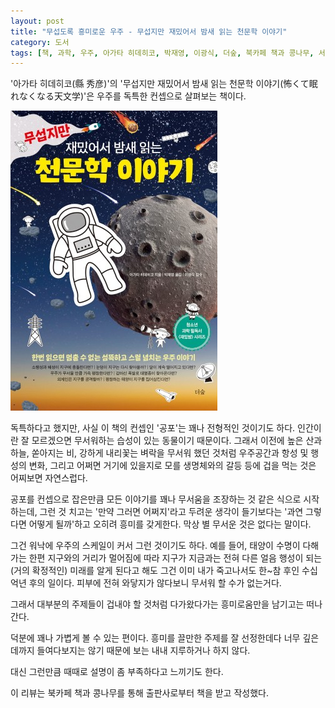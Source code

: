 ```yaml
---
layout: post
title: "무섭도록 흥미로운 우주 - 무섭지만 재밌어서 밤새 읽는 천문학 이야기"
category: 도서
tags: [책, 과학, 우주, 아가타 히데히코, 박재영, 이광식, 더숲, 북카페 책과 콩나무, 서평]
---
```


'아가타 히데히코(縣 秀彦)'의
'무섭지만 재밌어서 밤새 읽는 천문학 이야기(怖くて眠れなくなる天文学)'은
우주를 독특한 컨셉으로 살펴보는 책이다.

![표지](/images/kowakute-nemurenakunaru-tenmongaku-book-h480.jpg)

독특하다고 했지만, 사실 이 책의 컨셉인 '공포'는 꽤나 전형적인 것이기도 하다.
인간이란 잘 모르겠으면 무서워하는 습성이 있는 동물이기 때문이다.
그래서 이전에 높은 산과 하늘, 쏟아지는 비, 강하게 내리꽃는 벼락을 무서워 했던 것처럼
우주공간과 항성 및 행성의 변화,
그리고 어쩌면 거기에 있을지로 모를 생명체와의 갈등 등에 겁을 먹는 것은
어찌보면 자연스럽다.

공포를 컨셉으로 잡은만큼 모든 이야기를 꽤나 무서움을 조장하는 것 같은 식으로 시작하는데,
그런 것 치고는 '만약 그러면 어쩌지'라고 두려운 생각이 들기보다는
'과연 그렇다면 어떻게 될까'하고 오히려 흥미를 갖게한다.
막상 별 무서운 것은 없다는 말이다.

그건 워낙에 우주의 스케일이 커서 그런 것이기도 하다.
예를 들어, 태양이 수명이 다해가는 한편 지구와의 거리가 멀어짐에 따라
지구가 지금과는 전혀 다른 얼음 행성이 되는 (거의 확정적인) 미래를 알게 된다고 해도
그건 이미 내가 죽고나서도 한~참 후인 수십억년 후의 일이다.
피부에 전혀 와닿지가 않다보니 무서워 할 수가 없는거다.

그래서 대부분의 주제들이 겁내야 할 것처럼 다가왔다가는
흥미로움만을 남기고는 떠나간다.

덕분에 꽤나 가볍게 볼 수 있는 편이다.
흥미를 끌만한 주제를 잘 선정한데다
너무 깊은데까지 들여다보지는 않기 때문에
보는 내내 지루하거나 하지 않다.

대신 그런만큼 때때로 설명이 좀 부족하다고 느끼기도 한다.



<div class="im im-info">
이 리뷰는 북카페 책과 콩나무를 통해 출판사로부터 책을 받고 작성했다.
</div>
